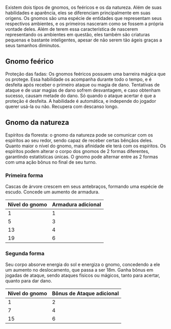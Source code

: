 Existem dois tipos de gnomos, os feéricos e os da natureza. Além de suas habilidades e aparência, eles se diferenciam principalmente em suas origens. Os gnomos são uma espécie de entidades que representam seus respectivos ambientes, e os primeiros nasceram como se fossem a própria vontade deles. Além de terem essa característica de nascerem representando os ambientes em questão, eles também são criaturas pequenas e bastante inteligentes, apesar de não serem tão ágeis graças a seus tamanhos diminutos.

## Gnomo feérico

Proteção das fadas: Os gnomos feéricos possuem uma barreira mágica que os protege. Essa habilidade os acompanha durante todo o tempo, e é desfeita após receber o primeiro ataque ou magia de dano. Tentativas de ataque e de usar magias de dano sofrem desvantagem, e caso obtenham sucesso, causam metade do dano. Só quando o ataque acertar é que a proteção é desfeita. A habilidade é automática, e independe do jogador querer usá-la ou não. Recupera com descanso longo.

## Gnomo da natureza

Espíritos da floresta: o gnomo da natureza pode se comunicar com os espíritos ao seu redor, sendo capaz de receber certas bênçãos deles. Quanto maior o nível do gnomo, mais afinidade ele terá com os espíritos. Os espíritos podem alterar o corpo dos gnomos de 2 formas diferentes, garantindo estatísticas únicas. O gnomo pode alternar entre as 2 formas com uma ação bônus no final de seu turno.

### Primeira forma

Cascas de árvore crescem em seus antebraços, formando uma espécie de escudo. Concede um aumento de armadura.

|Nível do gnomo|Armadura adicional|
|---|---|
|1|1|
|5|3|
|13|4|
|19|6|

### Segunda forma

Seu corpo absorve energia do sol e energiza o gnomo, concedendo a ele um aumento no deslocamento, que passa a ser 18m. Ganha bônus em jogadas de ataque, sendo ataques físicos ou mágicos, tanto para acertar, quanto para dar dano.

|Nível do gnomo|Bônus de Ataque adicional|
|---|---|
|1|2|
|7|4|
|15|6|